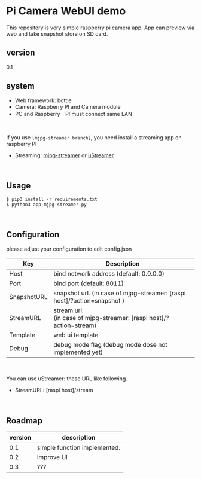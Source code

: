 # Pi Camera WebUI demo

This repository is very simple raspberry pi camera app.
App can preview via web and take snapshot store on SD card.

## version

0.1

## system

- Web framework: bottle
- Camera: Raspberry PI and Camera module
- PC and Raspberry　PI must connect same LAN 
<br>

If you use `[mjpg-streamer branch]`, you need install a streaming app on raspberry PI
- Streaming: [mjpg-streamer](https://github.com/jacksonliam/mjpg-streamer/tree/master/mjpg-streamer-experimental) or [uStreamer](https://github.com/pikvm/ustreamer)
<br>

## Usage

```
$ pip3 install -r requirements.txt
$ python3 app-mjpg-streamer.py
```
<br>

## Configuration

please adjust your configuration to edit config.json

|Key|Description|
|-|-|
|Host| bind network address (default: 0.0.0.0)|
|Port| bind port (default: 8011)|
|SnapshotURL| snapshot url. (in case of mjpg-streamer: [raspi host]/?action=snapshot )|
|StreamURL| stream url. <br>(in case of mjpg-streamer: [raspi host]/?action=stream) |
|Template| web ui template|
|Debug| debug mode flag (debug mode dose not implemented yet)|
<br>

You can use uStreamer: these URL like following.<br>
- StreamURL: [raspi host]/stream
<br>

## Roadmap

| version | description|
|---------|--------------------------------------------|
| 0.1 | simple function implemented. |
| 0.2 | improve UI |
| 0.3 | ??? |


